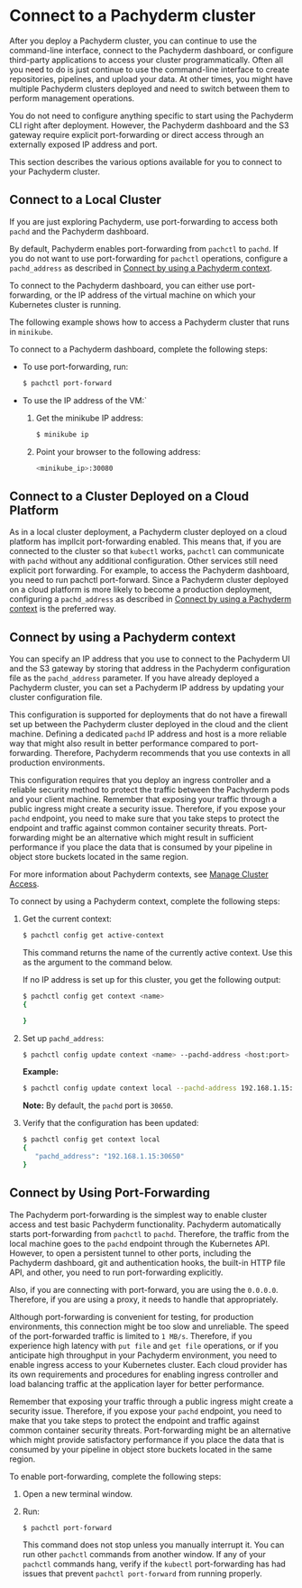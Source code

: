 # Connect to a Pachyderm cluster

After you deploy a Pachyderm cluster, you can continue to use
the command-line interface, connect to the Pachyderm dashboard, or
configure third-party applications to access your cluster programmatically.
Often all you need to do is just continue to use the command-line
interface to create repositories, pipelines, and upload your data.
At other times, you might have multiple Pachyderm clusters deployed
and need to switch between them to perform management operations.

You do not need to configure anything specific to start using the
Pachyderm CLI right after deployment. However, the Pachyderm
dashboard and the S3 gateway require
explicit port-forwarding or direct access through an externally
exposed IP address and port.

This section describes the various options available for you to connect
to your Pachyderm cluster.

## Connect to a Local Cluster

If you are just exploring Pachyderm, use port-forwarding to
access both `pachd` and the Pachyderm dashboard.

By default, Pachyderm enables port-forwarding from `pachctl` to `pachd`.
If you do not want to use port-forwarding for `pachctl` operations,
configure a `pachd_address` as described in
[Connect by using a Pachyderm context](#connect-by-using-a-pachyderm-context.html).

To connect to the Pachyderm dashboard, you can either use port-forwarding,
or the IP address of the virtual machine on which your Kubernetes cluster
is running.

The following example shows how to access a Pachyderm cluster
that runs in `minikube`.

To connect to a Pachyderm dashboard, complete the following steps:

* To use port-forwarding, run:

  ```bash
  $ pachctl port-forward
  ```

* To use the IP address of the VM:`

  1. Get the minikube IP address:

     ```bash
     $ minikube ip
     ```

  1. Point your browser to the following address:

     ```bash
     <minikube_ip>:30080
     ```

## Connect to a Cluster Deployed on a Cloud Platform

As in a local cluster deployment, a Pachyderm cluster
deployed on a cloud platform has impllcit port-forwarding enabled.
This means that, if you are connected to the cluster so
that `kubectl` works, `pachctl` can communicate with `pachd`
without any additional configuration.
Other services still need explicit port forwarding.
For example, to access the Pachyderm dashboard,
you need to run pachctl port-forward.
Since a Pachyderm cluster
deployed on a cloud platform is more likely to become
a production deployment, configuring a `pachd_address`
as described in
[Connect by using a Pachyderm context](#connect-by-using-a-pachyderm-context.html)
is the preferred way.

## Connect by using a Pachyderm context

You can specify an IP address that you use to connect to the
Pachyderm UI and the S3 gateway by storing that address in the
Pachyderm configuration file as the `pachd_address` parameter.
If you have already deployed a Pachyderm cluster, you can
set a Pachyderm IP address by updating your cluster configuration
file.

This configuration is supported for deployments that do not have
a firewall set up between the Pachyderm cluster deployed in the cloud
and the client machine.
Defining a dedicated `pachd` IP address and host is a more reliable
way that might also result in better performance compared to
port-forwarding. Therefore, Pachyderm
recommends that you use contexts in all production environments.

This configuration requires that you deploy an ingress controller
and a reliable security method to protect the traffic between the
Pachyderm pods and your client machine. Remember that exposing your
traffic through a public ingress might
create a security issue. Therefore, if you expose your `pachd` endpoint,
you need to make sure that you take steps to protect the endpoint and
traffic against common container security threats. Port-forwarding
might be an alternative which might result in sufficient performance
if you place the data that is consumed by your pipeline in object
store buckets located in the same region.

For more information about Pachyderm contexts, see
[Manage Cluster Access](../managing_pachyderm/cluster-access.html).

To connect by using a Pachyderm context, complete the following
steps:

1. Get the current context:

   ```bash
   $ pachctl config get active-context
   ```

   This command returns the name of the currently active context.
   Use this as the argument to the command below.

   If no IP address is set up for this cluster, you get the following
   output:

   ```bash
   $ pachctl config get context <name>
   {

   }
   ```

1. Set up `pachd_address`:

   ```bash
   $ pachctl config update context <name> --pachd-address <host:port>
   ```

   **Example:**

   ```bash
   $ pachctl config update context local --pachd-address 192.168.1.15:30650
   ```

   **Note:** By default, the `pachd` port is `30650`.

1. Verify that the configuration has been updated:

   ```bash
   $ pachctl config get context local
   {
      "pachd_address": "192.168.1.15:30650"
   }
   ```

## Connect by Using Port-Forwarding

The Pachyderm port-forwarding is the simplest way to enable cluster access
and test basic Pachyderm functionality. Pachyderm automatically starts
port-forwarding from `pachctl` to `pachd`. Therefore, the traffic
from the local machine goes to the `pachd` endpoint through the
Kubernetes API. However, to open a persistent tunnel to other ports, including
the Pachyderm dashboard, git and authentication hooks, the built-in HTTP
file API, and other, you need to run port-forwarding explicitly.

Also, if you are connecting with port-forward, you are using the `0.0.0.0`.
Therefore, if you are using a proxy, it needs to handle that appropriately.

Although port-forwarding is convenient for testing, for production
environments, this connection might be too slow and unreliable.
The speed of the port-forwarded traffic is limited to `1 MB/s`.
Therefore, if you experience high latency with `put file` and
`get file` operations, or if you anticipate high throughput
in your Pachyderm environment, you need to enable ingress access
to your Kubernetes cluster. Each cloud provider has its own
requirements and procedures for enabling ingress controller and
load balancing traffic at the application layer for better performance.

Remember that exposing your traffic through a public ingress might
create a security issue. Therefore, if you expose your `pachd` endpoint,
you need to make that you take steps to protect the endpoint and
traffic against common container security threats. Port-forwarding
might be an alternative which might provide satisfactory performance
if you place the data that is consumed by your pipeline in object
store buckets located in the same region.

<!--Add a link to the section that describes the above-->

To enable port-forwarding, complete the following steps:

1. Open a new terminal window.
1. Run:

   ```bash
   $ pachctl port-forward
   ```

   This command does not stop unless you manually interrupt it.
   You can run other `pachctl` commands from another window.
   If any of your `pachctl` commands hang, verify if the
   `kubectl` port-forwarding has had issues that prevent
   `pachctl port-forward` from running properly.
